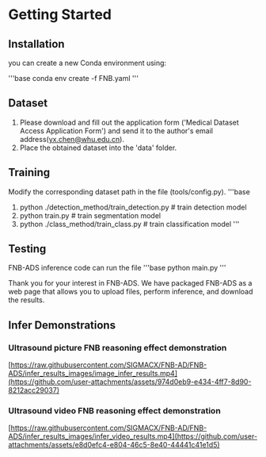 # Getting Started 
## Installation
you can create a new Conda environment using:

'''base
conda env create -f FNB.yaml
'''

## Dataset
1. Please download and fill out the application form ('Medical Dataset Access Application Form') and send it to the author's email address(yx.chen@whu.edu.cn). 
2. Place the obtained dataset into the 'data' folder.

## Training
Modify the corresponding dataset path in the file (tools/config.py).
'''base
1. python ./detection_method/train_detection.py # train detection model
2. python train.py  # train segmentation model
3. python ./class_method/train_class.py # train classification model
'''

## Testing
FNB-ADS inference code can run the file
'''base
python main.py
'''

Thank you for your interest in FNB-ADS. We have packaged FNB-ADS as a web page that allows you to upload files, perform inference, and download the results.

## Infer Demonstrations

### Ultrasound picture FNB reasoning effect demonstration

[https://raw.githubusercontent.com/SIGMACX/FNB-AD/FNB-ADS/infer_results_images/image_infer_results.mp4](https://github.com/user-attachments/assets/974d0eb9-e434-4ff7-8d90-8212acc29037)


### Ultrasound video FNB reasoning effect demonstration

[https://raw.githubusercontent.com/SIGMACX/FNB-AD/FNB-ADS/infer_results_images/infer_video_results.mp4](https://github.com/user-attachments/assets/e8d0efc4-e804-46c5-8e40-44441c41e1d5)

 
